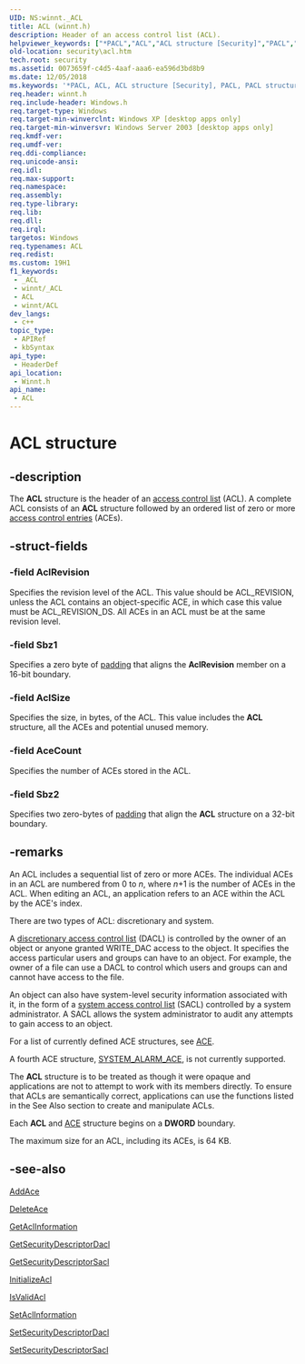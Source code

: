```yaml
---
UID: NS:winnt._ACL
title: ACL (winnt.h)
description: Header of an access control list (ACL).
helpviewer_keywords: ["*PACL","ACL","ACL structure [Security]","PACL","PACL structure pointer [Security]","_ACL","_win32_acl_str","security.acl","winnt/ACL","winnt/PACL"]
old-location: security\acl.htm
tech.root: security
ms.assetid: 0073659f-c4d5-4aaf-aaa6-ea596d3bd8b9
ms.date: 12/05/2018
ms.keywords: '*PACL, ACL, ACL structure [Security], PACL, PACL structure pointer [Security], _ACL, _win32_acl_str, security.acl, winnt/ACL, winnt/PACL'
req.header: winnt.h
req.include-header: Windows.h
req.target-type: Windows
req.target-min-winverclnt: Windows XP [desktop apps only]
req.target-min-winversvr: Windows Server 2003 [desktop apps only]
req.kmdf-ver: 
req.umdf-ver: 
req.ddi-compliance: 
req.unicode-ansi: 
req.idl: 
req.max-support: 
req.namespace: 
req.assembly: 
req.type-library: 
req.lib: 
req.dll: 
req.irql: 
targetos: Windows
req.typenames: ACL
req.redist: 
ms.custom: 19H1
f1_keywords:
 - _ACL
 - winnt/_ACL
 - ACL
 - winnt/ACL
dev_langs:
 - c++
topic_type:
 - APIRef
 - kbSyntax
api_type:
 - HeaderDef
api_location:
 - Winnt.h
api_name:
 - ACL
---
```


# ACL structure


## -description

The <b>ACL</b> structure is the header of an <a href="/windows/desktop/SecGloss/a-gly">access control list</a> (ACL). A complete ACL consists of an <b>ACL</b> structure followed by an ordered list of zero or more  <a href="/windows/desktop/SecGloss/a-gly">access control entries</a> (ACEs).

## -struct-fields

### -field AclRevision

Specifies the revision level of the ACL. This value should be ACL_REVISION, unless the ACL contains an object-specific ACE, in which case this value must be ACL_REVISION_DS. All ACEs in an ACL must be at the same revision level.

### -field Sbz1

Specifies a zero byte of <a href="/windows/desktop/SecGloss/p-gly">padding</a> that aligns the <b>AclRevision</b> member on a 16-bit boundary.

### -field AclSize

Specifies the size, in bytes, of the ACL. This value includes the <b>ACL</b> structure, all the ACEs and potential unused memory.

### -field AceCount

Specifies the number of ACEs stored in the ACL.

### -field Sbz2

Specifies two zero-bytes of <a href="/windows/desktop/SecGloss/p-gly">padding</a> that align the <b>ACL</b> structure on a 32-bit boundary.

## -remarks

An ACL includes a sequential list of zero or more ACEs. The individual ACEs in an ACL are numbered from 0 to <i>n</i>, where <i>n</i>+1 is the number of ACEs in the ACL. When editing an ACL, an application refers to an ACE within the ACL by the ACE's index.

There are two types of ACL: discretionary and system.

A <a href="/windows/desktop/SecGloss/d-gly">discretionary access control list</a> (DACL) is controlled by the owner of an object or anyone granted WRITE_DAC access to the object. It specifies the access particular users and groups can have to an object. For example, the owner of a file can use a DACL to control which users and groups can and cannot have access to the file.

An object can also have system-level security information associated with it, in the form of a <a href="/windows/desktop/SecGloss/s-gly">system access control list</a> (SACL) controlled by a system administrator. A SACL  allows the system administrator to audit any attempts to gain access to an object.

For a list of currently defined ACE structures, see <a href="/windows/desktop/SecAuthZ/ace">ACE</a>.

A fourth ACE structure, <a href="/windows/desktop/api/winnt/ns-winnt-system_alarm_ace">SYSTEM_ALARM_ACE</a>, is not currently supported.

The <b>ACL</b> structure is to be treated as though it were opaque and applications are not to attempt to work with its members directly. To ensure that ACLs are semantically correct, applications can use the functions listed in the See Also section to create and manipulate ACLs.

Each <b>ACL</b> and <a href="/windows/desktop/SecAuthZ/ace">ACE</a> structure begins on a <b>DWORD</b> boundary.

The maximum size for an ACL, including its ACEs, is 64 KB.

## -see-also

<a href="/windows/desktop/api/securitybaseapi/nf-securitybaseapi-addace">AddAce</a>



<a href="/windows/desktop/api/securitybaseapi/nf-securitybaseapi-deleteace">DeleteAce</a>



<a href="/windows/desktop/api/securitybaseapi/nf-securitybaseapi-getaclinformation">GetAclInformation</a>



<a href="/windows/desktop/api/securitybaseapi/nf-securitybaseapi-getsecuritydescriptordacl">GetSecurityDescriptorDacl</a>



<a href="/windows/desktop/api/securitybaseapi/nf-securitybaseapi-getsecuritydescriptorsacl">GetSecurityDescriptorSacl</a>



<a href="/windows/desktop/api/securitybaseapi/nf-securitybaseapi-initializeacl">InitializeAcl</a>



<a href="/windows/desktop/api/securitybaseapi/nf-securitybaseapi-isvalidacl">IsValidAcl</a>



<a href="/windows/desktop/api/securitybaseapi/nf-securitybaseapi-setaclinformation">SetAclInformation</a>



<a href="/windows/desktop/api/securitybaseapi/nf-securitybaseapi-setsecuritydescriptordacl">SetSecurityDescriptorDacl</a>



<a href="/windows/desktop/api/securitybaseapi/nf-securitybaseapi-setsecuritydescriptorsacl">SetSecurityDescriptorSacl</a>
